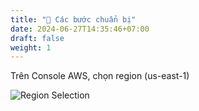 ```yaml
---
title: "🏡 Các bước chuẩn bị"
date: 2024-06-27T14:35:46+07:00
draft: false
weight: 1
---
```

Trên Console AWS, chọn region (us-east-1)

![Region Selection](/images/2-Bedrock/prep/Prep-1.png)

